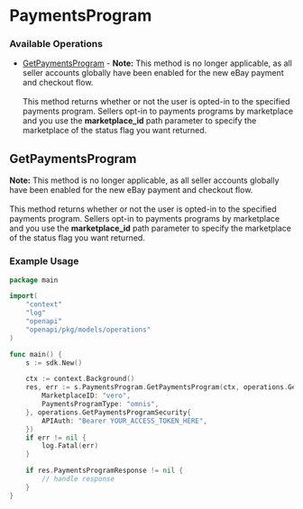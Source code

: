 # PaymentsProgram

### Available Operations

* [GetPaymentsProgram](#getpaymentsprogram) - <span class="tablenote"><b>Note:</b> This method is no longer applicable, as all seller accounts globally have been enabled for the new eBay payment and checkout flow.</span><br/><br/>This method returns whether or not the user is opted-in to the specified payments program. Sellers opt-in to payments programs by marketplace and you use the <b>marketplace_id</b> path parameter to specify the marketplace of the status flag you want returned.

## GetPaymentsProgram

<span class="tablenote"><b>Note:</b> This method is no longer applicable, as all seller accounts globally have been enabled for the new eBay payment and checkout flow.</span><br/><br/>This method returns whether or not the user is opted-in to the specified payments program. Sellers opt-in to payments programs by marketplace and you use the <b>marketplace_id</b> path parameter to specify the marketplace of the status flag you want returned.

### Example Usage

```go
package main

import(
	"context"
	"log"
	"openapi"
	"openapi/pkg/models/operations"
)

func main() {
    s := sdk.New()

    ctx := context.Background()
    res, err := s.PaymentsProgram.GetPaymentsProgram(ctx, operations.GetPaymentsProgramRequest{
        MarketplaceID: "vero",
        PaymentsProgramType: "omnis",
    }, operations.GetPaymentsProgramSecurity{
        APIAuth: "Bearer YOUR_ACCESS_TOKEN_HERE",
    })
    if err != nil {
        log.Fatal(err)
    }

    if res.PaymentsProgramResponse != nil {
        // handle response
    }
}
```
